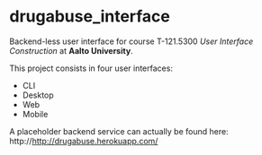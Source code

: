__drugabuse_interface__
=======================

Backend-less user interface for course T-121.5300 _User Interface Construction_ at __Aalto University__.

This project consists in four user interfaces:
* CLI
* Desktop
* Web
* Mobile

A placeholder backend service can actually be found here:
  http://http://drugabuse.herokuapp.com/

